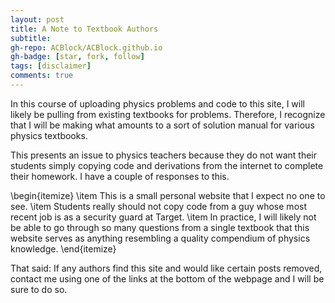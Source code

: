```yaml
---
layout: post
title: A Note to Textbook Authors
subtitle: 
gh-repo: ACBlock/ACBlock.github.io
gh-badge: [star, fork, follow]
tags: [disclaimer]
comments: true
---
```


In this course of uploading physics problems and code to this site, I will likely be pulling from existing textbooks for problems. Therefore, I recognize that I will be making what amounts to a sort of solution manual for various physics textbooks.

This presents an issue to physics teachers because they do not want their students simply copying code and derivations from the internet to complete their homework. I have a couple of responses to this.

\begin{itemize}
	\item This is a small personal website that I expect no one to see. 
	\item Students really should not copy code from a guy whose most recent job is as a security guard at Target.
	\item In practice, I will likely not be able to go through so many questions from a single textbook that this website serves as anything resembling a quality compendium of physics knowledge.
\end{itemize}

That said: If any authors find this site and would like certain posts removed, contact me using one of the links at the bottom of the webpage and I will be sure to do so.

